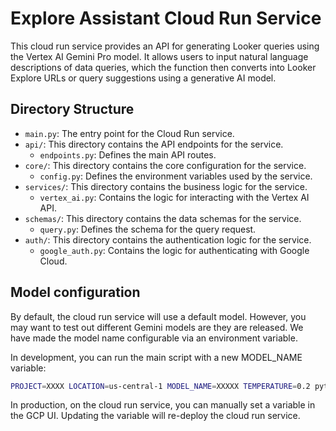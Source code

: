 # Explore Assistant Cloud Run Service

This cloud run service provides an API for generating Looker queries using the Vertex AI Gemini Pro model. It allows users to input natural language descriptions of data queries, which the function then converts into Looker Explore URLs or query suggestions using a generative AI model.

## Directory Structure

- `main.py`: The entry point for the Cloud Run service.
- `api/`: This directory contains the API endpoints for the service.
  - `endpoints.py`: Defines the main API routes.
- `core/`: This directory contains the core configuration for the service.
  - `config.py`: Defines the environment variables used by the service.
- `services/`: This directory contains the business logic for the service.
  - `vertex_ai.py`: Contains the logic for interacting with the Vertex AI API.
- `schemas/`: This directory contains the data schemas for the service.
  - `query.py`: Defines the schema for the query request.
- `auth/`: This directory contains the authentication logic for the service.
  - `google_auth.py`: Contains the logic for authenticating with Google Cloud.

## Model configuration

By default, the cloud run service will use a default model. However, you may want to test out different Gemini models are they are released. We have made the model name configurable via an environment variable. 

In development, you can run the main script with a new MODEL_NAME variable:

```bash
PROJECT=XXXX LOCATION=us-central-1 MODEL_NAME=XXXXX TEMPERATURE=0.2 python main.py
```

In production, on the cloud run service, you can manually set a variable in the GCP UI. Updating the variable will re-deploy the cloud run service.